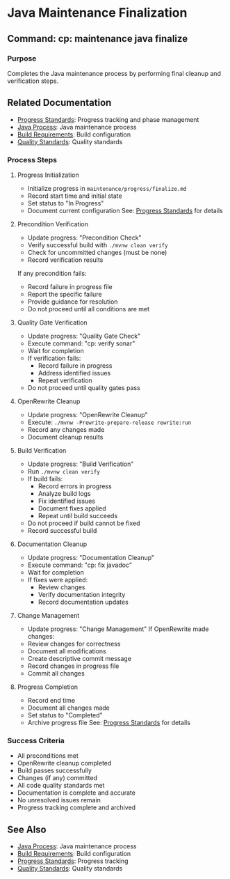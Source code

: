# Java Maintenance Finalization

## Command: cp: maintenance java finalize

### Purpose
Completes the Java maintenance process by performing final cleanup and verification steps.

## Related Documentation
- [Progress Standards](../core/standards/progress-standards.md): Progress tracking and phase management
- [Java Process](java/process.md): Java maintenance process
- [Build Requirements](java/build.md): Build configuration
- [Quality Standards](../core/standards/quality-standards.md): Quality standards

### Process Steps

1. Progress Initialization
   - Initialize progress in `maintenance/progress/finalize.md`
   - Record start time and initial state
   - Set status to "In Progress"
   - Document current configuration
   See: [Progress Standards](../core/standards/progress-standards.md) for details

2. Precondition Verification
   - Update progress: "Precondition Check"
   - Verify successful build with `./mvnw clean verify`
   - Check for uncommitted changes (must be none)
   - Record verification results

   If any precondition fails:
   - Record failure in progress file
   - Report the specific failure
   - Provide guidance for resolution
   - Do not proceed until all conditions are met

3. Quality Gate Verification
   - Update progress: "Quality Gate Check"
   - Execute command: "cp: verify sonar"
   - Wait for completion
   - If verification fails:
     * Record failure in progress
     * Address identified issues
     * Repeat verification
   - Do not proceed until quality gates pass

4. OpenRewrite Cleanup
   - Update progress: "OpenRewrite Cleanup"
   - Execute: `./mvnw -Prewrite-prepare-release rewrite:run`
   - Record any changes made
   - Document cleanup results

5. Build Verification
   - Update progress: "Build Verification"
   - Run `./mvnw clean verify`
   - If build fails:
     * Record errors in progress
     * Analyze build logs
     * Fix identified issues
     * Document fixes applied
     * Repeat until build succeeds
   - Do not proceed if build cannot be fixed
   - Record successful build

6. Documentation Cleanup
   - Update progress: "Documentation Cleanup"
   - Execute command: "cp: fix javadoc"
   - Wait for completion
   - If fixes were applied:
     * Review changes
     * Verify documentation integrity
     * Record documentation updates

7. Change Management
   - Update progress: "Change Management"
   If OpenRewrite made changes:
   - Review changes for correctness
   - Document all modifications
   - Create descriptive commit message
   - Record changes in progress file
   - Commit all changes

8. Progress Completion
   - Record end time
   - Document all changes made
   - Set status to "Completed"
   - Archive progress file
   See: [Progress Standards](../core/standards/progress-standards.md) for details

### Success Criteria
- All preconditions met
- OpenRewrite cleanup completed
- Build passes successfully
- Changes (if any) committed
- All code quality standards met
- Documentation is complete and accurate
- No unresolved issues remain
- Progress tracking complete and archived

## See Also
- [Java Process](java/process.md): Java maintenance process
- [Build Requirements](java/build.md): Build configuration
- [Progress Standards](../core/standards/progress-standards.md): Progress tracking
- [Quality Standards](../core/standards/quality-standards.md): Quality standards
